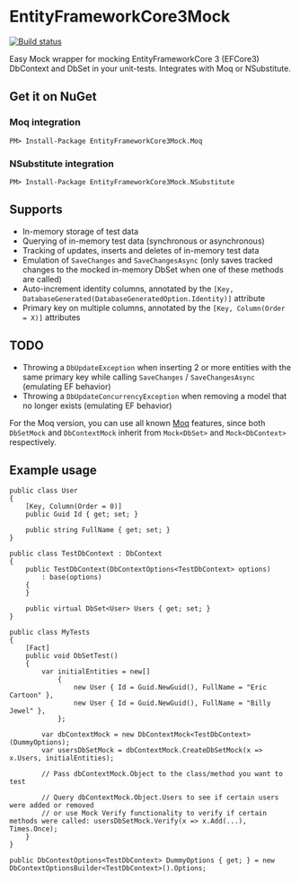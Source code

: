 # EntityFrameworkCore3Mock

[![Build status](https://ci.appveyor.com/api/projects/status/3u9mrf907xs3wjvj/branch/master?svg=true)](https://ci.appveyor.com/project/huysentruitw/entity-framework-core3-mock/branch/master)

Easy Mock wrapper for mocking EntityFrameworkCore 3 (EFCore3) DbContext and DbSet in your unit-tests. Integrates with Moq or NSubstitute.

## Get it on NuGet

### Moq integration

    PM> Install-Package EntityFrameworkCore3Mock.Moq

### NSubstitute integration

    PM> Install-Package EntityFrameworkCore3Mock.NSubstitute

## Supports

* In-memory storage of test data
* Querying of in-memory test data (synchronous or asynchronous)
* Tracking of updates, inserts and deletes of in-memory test data
* Emulation of `SaveChanges` and `SaveChangesAsync` (only saves tracked changes to the mocked in-memory DbSet when one of these methods are called)
* Auto-increment identity columns, annotated by the `[Key, DatabaseGenerated(DatabaseGeneratedOption.Identity)]` attribute
* Primary key on multiple columns, annotated by the `[Key, Column(Order = X)]` attributes

## TODO

* Throwing a `DbUpdateException` when inserting 2 or more entities with the same primary key while calling `SaveChanges` / `SaveChangesAsync` (emulating EF behavior)
* Throwing a `DbUpdateConcurrencyException` when removing a model that no longer exists (emulating EF behavior)

For the Moq version, you can use all known [Moq](https://github.com/Moq/moq4/wiki/Quickstart) features, since both `DbSetMock` and `DbContextMock` inherit from `Mock<DbSet>` and `Mock<DbContext>` respectively.

## Example usage

    public class User
    {
        [Key, Column(Order = 0)]
        public Guid Id { get; set; }

        public string FullName { get; set; }
    }

    public class TestDbContext : DbContext
    {
        public TestDbContext(DbContextOptions<TestDbContext> options)
            : base(options)
        {
        }

        public virtual DbSet<User> Users { get; set; }
    }

    public class MyTests
    {
        [Fact]
        public void DbSetTest()
        {
            var initialEntities = new[]
                {
                    new User { Id = Guid.NewGuid(), FullName = "Eric Cartoon" },
                    new User { Id = Guid.NewGuid(), FullName = "Billy Jewel" },
                };
            
            var dbContextMock = new DbContextMock<TestDbContext>(DummyOptions);
            var usersDbSetMock = dbContextMock.CreateDbSetMock(x => x.Users, initialEntities);
        
            // Pass dbContextMock.Object to the class/method you want to test
        
            // Query dbContextMock.Object.Users to see if certain users were added or removed
            // or use Mock Verify functionality to verify if certain methods were called: usersDbSetMock.Verify(x => x.Add(...), Times.Once);
        }
    }

    public DbContextOptions<TestDbContext> DummyOptions { get; } = new DbContextOptionsBuilder<TestDbContext>().Options;
